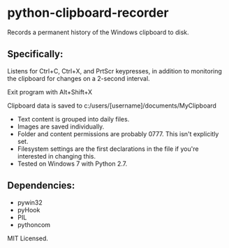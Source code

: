 python-clipboard-recorder
=========================

Records a permanent history of the Windows clipboard to disk.


Specifically:
-------------
Listens for Ctrl+C, Ctrl+X, and PrtScr keypresses, in addition to monitoring the clipboard for changes on a 2-second interval.

Exit program with Alt+Shift+X

Clipboard data is saved to c:/users/[username]/documents/MyClipboard

- Text content is grouped into daily files.
- Images are saved individually.
- Folder and content permissions are probably 0777.  This isn't explicitly set.
- Filesystem settings are the first declarations in the file if you're interested in changing this.
- Tested on Windows 7 with Python 2.7.

Dependencies:
-------------
- pywin32
- pyHook
- PIL
- pythoncom


MIT Licensed.
